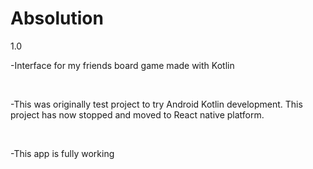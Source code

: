 # Absolution
1.0

<p>-Interface for my friends board game made with Kotlin</p>
<br>
<p>-This was originally test project to try Android Kotlin development. This project has now stopped and moved to 
 React native platform. 
 </p>
 <br>
 <p>
 -This app is fully working
 </p>  
 
